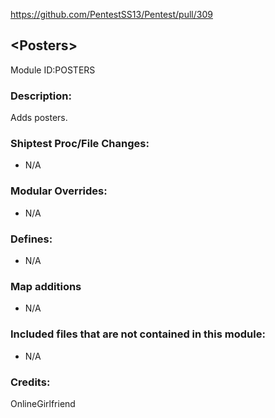 
https://github.com/PentestSS13/Pentest/pull/309

## \<Posters>
Module ID:POSTERS

### Description:
Adds posters.

### Shiptest Proc/File Changes:
- N/A

### Modular Overrides:
- N/A

### Defines:
- N/A

### Map additions
- N/A

### Included files that are not contained in this module:
- N/A

### Credits:
OnlineGirlfriend
